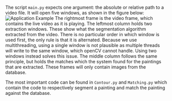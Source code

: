 The script `main.py` expects one argument: the absolute or relative path to a video file. It will open five windows, as shown in the figure below:
![Application Example](https://i.imgur.com/KYURErO.jpg)
The rightmost frame is the video frame, which contains the live video as it is playing. The leftmost column holds two extraction windows. These show what the segmentation algorithm extracted from the video. There is no particular order in which window is used first, the only rule is that it is alternated. Because we use multithreading, using a single window is not plausible as multiple threads will write to the same window, which openCV cannot handle. Using two windows instead solves this issue.
The middle column follows the same principle, but holds the matches which the system found for the paintings that are extracted. These frames will only contain images from the database.

The most important code can be found in `Contour.py` and `Matching.py` which contain the code to respectively segment a painting and match the painting against the database.
